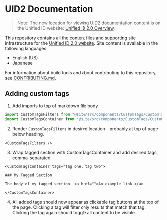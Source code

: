 # UID2 Documentation

> Note: The new location for viewing UID2 documentation content is on the Unified ID website: [Unified ID 2.0 Overview](https://unifiedid.com/docs/intro).

This repository contains all the content files and supporting site infrastructure for the [Unified ID 2.0 website](https://unifiedid.com). Site content is available in the following languages:

- English (US)
- Japanese

For information about build tools and about contributing to this repository, see [CONTRIBUTING.md](CONTRIBUTING.md).

## Adding custom tags

1. Add imports to top of markdown file body

```ts
import CustomTagsFilters from "@site/src/components/CustomTags/CustomTagsFilters";
import CustomTagsContainer from "@site/src/components/CustomTags/CustomTagsContainer";
```

2. Render `CustomTagsFilters` in desired location - probably at top of page below heading.

```tsx
<CustomTagsFilters />
```

3. Wrap tagged section with CustomTagsContainer and add desired tags, comma-separated

```mdx
<CustomTagsContainer tags="tag one, tag two">

### My Tagged Section

The body of my tagged section. <a href="">An example link.</a>

</CustomTagsContainer>
```

4. All added tags should now appear as clickable tag buttons at the top of the page. Clicking a tag will filter only results that match that tag. Clicking the tag again should toggle all content to be visible.

